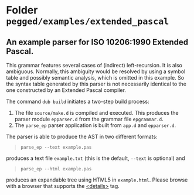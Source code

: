 # Folder `pegged/examples/extended_pascal`

## An example parser for ISO 10206:1990 Extended Pascal.

This grammar features several cases of (indirect) left-recursion. It is also
ambiguous. Normally, this ambiguity would be resolved by using a symbol table
and possibly semantic analysis, which is omitted in this example. So the syntax
table generated by this parser is not necessarily identical to the one
constructed by an Extended Pascal compiler.

The command `dub build` initiates a two-step build process:

 1. The file `source/make.d` is compiled and executed. This produces the parser
    module `epparser.d` from the grammar file `epgrammar.d`.
 2. The `parse_ep` parser application is built from `app.d` and `epparser.d`.

The parser is able to produce the AST in two different formats:

> `parse_ep --text example.pas`

produces a text file `example.txt` (this is the default, `--text` is optional)
and

> `parse_ep --html example.pas`

produces an expandable tree using HTML5 in `example.html`. Please browse with a
browser that supports the
[&lt;details>](https://www.w3schools.com/tags/tag_details.asp) tag.
